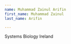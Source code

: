 ```yaml
---
name: Muhammad Zainul Arifin
first_name: Muhammad Zainul
last_name: Arifin

---
```

Systems Biology Ireland
